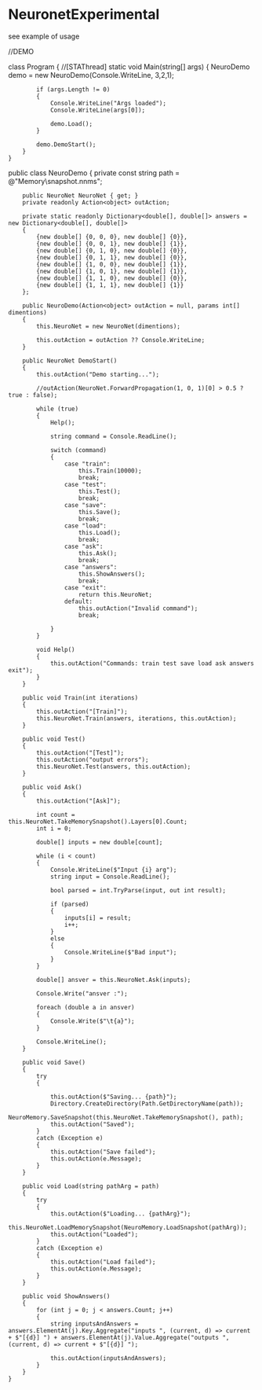 # NeuronetExperimental

see example of usage

//DEMO
 
  class Program
    {
        //[STAThread]
        static void Main(string[] args)
        {
            NeuroDemo demo = new NeuroDemo(Console.WriteLine, 3,2,1);

            if (args.Length != 0)
            {
                Console.WriteLine("Args loaded");
                Console.WriteLine(args[0]);

                demo.Load();
            }

            demo.DemoStart();
        }
    }

 public class NeuroDemo
    {
        private const string path = @"Memory\snapshot.nnms";

        public NeuroNet NeuroNet { get; }
        private readonly Action<object> outAction;

        private static readonly Dictionary<double[], double[]> answers = new Dictionary<double[], double[]>
        {
            {new double[] {0, 0, 0}, new double[] {0}},
            {new double[] {0, 0, 1}, new double[] {1}},
            {new double[] {0, 1, 0}, new double[] {0}},
            {new double[] {0, 1, 1}, new double[] {0}},
            {new double[] {1, 0, 0}, new double[] {1}},
            {new double[] {1, 0, 1}, new double[] {1}},
            {new double[] {1, 1, 0}, new double[] {0}},
            {new double[] {1, 1, 1}, new double[] {1}}
        };

        public NeuroDemo(Action<object> outAction = null, params int[] dimentions)
        {
            this.NeuroNet = new NeuroNet(dimentions);

            this.outAction = outAction ?? Console.WriteLine;
        }

        public NeuroNet DemoStart()
        {
            this.outAction("Demo starting...");

            //outAction(NeuroNet.ForwardPropagation(1, 0, 1)[0] > 0.5 ? true : false);

            while (true)
            {
                Help();

                string command = Console.ReadLine();

                switch (command)
                {
                    case "train":
                        this.Train(10000);
                        break;
                    case "test":
                        this.Test();
                        break;
                    case "save":
                        this.Save();
                        break;
                    case "load":
                        this.Load();
                        break;
                    case "ask":
                        this.Ask();
                        break;
                    case "answers":
                        this.ShowAnswers();
                        break;
                    case "exit":
                        return this.NeuroNet;
                    default:
                        this.outAction("Invalid command");
                        break;

                }
            }

            void Help()
            {
                this.outAction("Commands: train test save load ask answers exit");
            }
        }

        public void Train(int iterations)
        {
            this.outAction("[Train]");
            this.NeuroNet.Train(answers, iterations, this.outAction);
        }

        public void Test()
        {
            this.outAction("[Test]");
            this.outAction("output errors");
            this.NeuroNet.Test(answers, this.outAction);
        }

        public void Ask()
        {
            this.outAction("[Ask]");

            int count = this.NeuroNet.TakeMemorySnapshot().Layers[0].Count;
            int i = 0;

            double[] inputs = new double[count];

            while (i < count)
            {
                Console.WriteLine($"Input {i} arg");
                string input = Console.ReadLine();

                bool parsed = int.TryParse(input, out int result);

                if (parsed)
                {
                    inputs[i] = result;
                    i++;
                }
                else
                {
                    Console.WriteLine($"Bad input");
                }
            }

            double[] ansver = this.NeuroNet.Ask(inputs);

            Console.Write("ansver :");

            foreach (double a in ansver)
            {
                Console.Write($"\t{a}");
            }

            Console.WriteLine();
        }

        public void Save()
        {
            try
            {

                this.outAction($"Saving... {path}");
                Directory.CreateDirectory(Path.GetDirectoryName(path));
                NeuroMemory.SaveSnapshot(this.NeuroNet.TakeMemorySnapshot(), path);
                this.outAction("Saved");
            }
            catch (Exception e)
            {
                this.outAction("Save failed");
                this.outAction(e.Message);
            }
        }

        public void Load(string pathArg = path)
        {
            try
            {
                this.outAction($"Loading... {pathArg}");
                this.NeuroNet.LoadMemorySnapshot(NeuroMemory.LoadSnapshot(pathArg));
                this.outAction("Loaded");
            }
            catch (Exception e)
            {
                this.outAction("Load failed");
                this.outAction(e.Message);
            }
        }

        public void ShowAnswers()
        {
            for (int j = 0; j < answers.Count; j++)
            {
                string inputsAndAnswers = answers.ElementAt(j).Key.Aggregate("inputs ", (current, d) => current + $"[{d}] ") + answers.ElementAt(j).Value.Aggregate("outputs ", (current, d) => current + $"[{d}] ");

                this.outAction(inputsAndAnswers);
            }
        }
    }
	
